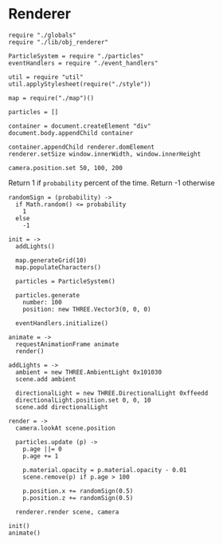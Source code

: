 Renderer
========

    require "./globals"
    require "./lib/obj_renderer"

    ParticleSystem = require "./particles"
    eventHandlers = require "./event_handlers"

    util = require "util"
    util.applyStylesheet(require("./style"))

    map = require("./map")()

    particles = []

    container = document.createElement "div"
    document.body.appendChild container

    container.appendChild renderer.domElement
    renderer.setSize window.innerWidth, window.innerHeight

    camera.position.set 50, 100, 200

Return 1 if `probability` percent of the time.
Return -1 otherwise

    randomSign = (probability) ->
      if Math.random() <= probability
        1
      else
        -1

    init = ->
      addLights()

      map.generateGrid(10)
      map.populateCharacters()

      particles = ParticleSystem()

      particles.generate
        number: 100
        position: new THREE.Vector3(0, 0, 0)

      eventHandlers.initialize()

    animate = ->
      requestAnimationFrame animate
      render()

    addLights = ->
      ambient = new THREE.AmbientLight 0x101030
      scene.add ambient

      directionalLight = new THREE.DirectionalLight 0xffeedd
      directionalLight.position.set 0, 0, 10
      scene.add directionalLight

    render = ->    
      camera.lookAt scene.position

      particles.update (p) ->
        p.age ||= 0
        p.age += 1

        p.material.opacity = p.material.opacity - 0.01
        scene.remove(p) if p.age > 100
        
        p.position.x += randomSign(0.5)
        p.position.z += randomSign(0.5)

      renderer.render scene, camera

    init()
    animate()
